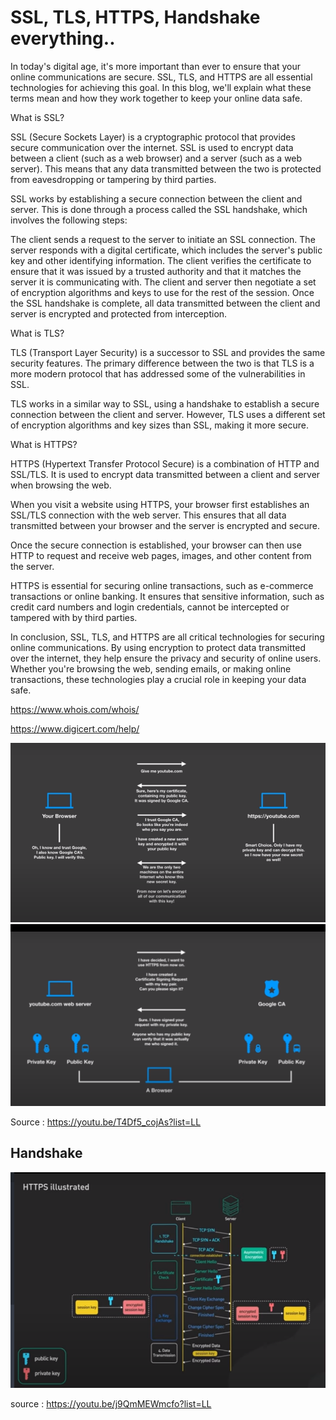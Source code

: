 # SSL, TLS, HTTPS, Handshake everything..

In today's digital age, it's more important than ever to ensure that your online communications are secure. SSL, TLS, and HTTPS are all essential technologies for achieving this goal. In this blog, we'll explain what these terms mean and how they work together to keep your online data safe.

What is SSL?

SSL (Secure Sockets Layer) is a cryptographic protocol that provides secure communication over the internet. SSL is used to encrypt data between a client (such as a web browser) and a server (such as a web server). This means that any data transmitted between the two is protected from eavesdropping or tampering by third parties.

SSL works by establishing a secure connection between the client and server. This is done through a process called the SSL handshake, which involves the following steps:

The client sends a request to the server to initiate an SSL connection.
The server responds with a digital certificate, which includes the server's public key and other identifying information.
The client verifies the certificate to ensure that it was issued by a trusted authority and that it matches the server it is communicating with.
The client and server then negotiate a set of encryption algorithms and keys to use for the rest of the session.
Once the SSL handshake is complete, all data transmitted between the client and server is encrypted and protected from interception.

What is TLS?

TLS (Transport Layer Security) is a successor to SSL and provides the same security features. The primary difference between the two is that TLS is a more modern protocol that has addressed some of the vulnerabilities in SSL.

TLS works in a similar way to SSL, using a handshake to establish a secure connection between the client and server. However, TLS uses a different set of encryption algorithms and key sizes than SSL, making it more secure.

What is HTTPS?

HTTPS (Hypertext Transfer Protocol Secure) is a combination of HTTP and SSL/TLS. It is used to encrypt data transmitted between a client and server when browsing the web.

When you visit a website using HTTPS, your browser first establishes an SSL/TLS connection with the web server. This ensures that all data transmitted between your browser and the server is encrypted and secure.

Once the secure connection is established, your browser can then use HTTP to request and receive web pages, images, and other content from the server.

HTTPS is essential for securing online transactions, such as e-commerce transactions or online banking. It ensures that sensitive information, such as credit card numbers and login credentials, cannot be intercepted or tampered with by third parties.

In conclusion, SSL, TLS, and HTTPS are all critical technologies for securing online communications. By using encryption to protect data transmitted over the internet, they help ensure the privacy and security of online users. Whether you're browsing the web, sending emails, or making online transactions, these technologies play a crucial role in keeping your data safe.

https://www.whois.com/whois/

https://www.digicert.com/help/

<img src = "ssl-tls-https.png" >
<img src = "signed-certificate.png" >

Source : https://youtu.be/T4Df5_cojAs?list=LL

## Handshake

<img src = "tls-handshake.png" >

source : https://youtu.be/j9QmMEWmcfo?list=LL
